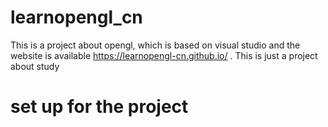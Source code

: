 # learnopengl_cn
This is a project about opengl, which is based on visual studio and the website is available https://learnopengl-cn.github.io/ . This is just a project about study
# set up for the project
